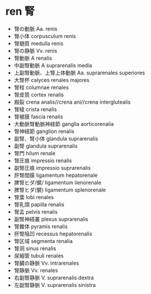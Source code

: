# ren 腎

- 腎の動脈 Aa. renis
- 腎小体 corpusculum renis
- 腎髄質 medulla renis
- 腎の静脈 Vv. renis
- 腎動脈 A renalis
- 中副腎動脈 A suprarenalis media
- 上副腎動脈、上腎上体動脈 Aa. suprarenales superiores
- 大腎杯 calyces renales majores
- 腎柱 columnae renales
- 腎皮質 cortex renalis
- 殿裂 crena analis//crena ani//crena interglutealis
- 腎稜 crista renalis
- 腎被膜 fascia renalis
- 大動脈腎動脈神経節 ganglia aorticorenalia
- 腎神経節 ganglion renalis
- 副腎、腎小体 glandula suprarenalis
- 副腎 glandula suprarenalis
- 腎門 hilum renale
- 腎圧痕 impressio renalis
- 副腎圧痕 impressio suprarenalis
- 肝腎間膜 ligamentum hepatorenale
- 脾腎ヒダ/襞/ ligamentum lienorenale
- 脾腎ヒダ(襞) ligamentum splenorenale
- 腎葉 lobi renales
- 腎乳頭 papilla renalis
- 腎盂 pelvis renalis
- 副腎神経叢 plexus suprarenalis
- 腎錐体 pyramis renalis
- 肝腎陥凹 recessus hepatorenalis
- 腎区域 segmenta renalia
- 腎洞 sinus renalis
- 尿細管 tubuli renales
- 腎臓の静脈 Vv. intrarenales
- 腎静脈 Vv. renales
- 右副腎静脈 V. suprarenalis dextra
- 左副腎静脈 V. suprarenalis sinistra
